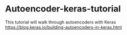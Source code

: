 # Autoencoder-keras-tutorial
This tutorial will walk through autoencoders with Keras https://blog.keras.io/building-autoencoders-in-keras.html
